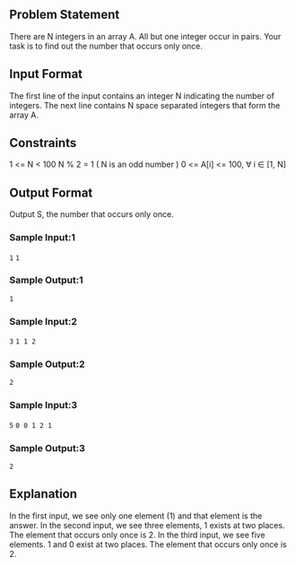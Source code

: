 ## Problem Statement

There are N integers in an array A. All but one integer occur in pairs. Your task is to find out the number that occurs only once.

## Input Format

The first line of the input contains an integer N indicating the number of integers. 
The next line contains N space separated integers that form the array A.

## Constraints

1 <= N < 100 
N % 2 = 1 ( N is an odd number ) 
0 <= A[i] <= 100, ∀ i ∈ [1, N]

## Output Format

Output S, the number that occurs only once.

### Sample Input:1
`1`
`1`
### Sample Output:1
`1`

### Sample Input:2
`3`
`1 1 2`
### Sample Output:2
`2`

### Sample Input:3
`5`
`0 0 1 2 1`
### Sample Output:3
`2`

## Explanation

In the first input, we see only one element (1) and that element is the answer. 
In the second input, we see three elements, 1 exists at two places. The element that occurs only once is 2. 
In the third input, we see five elements. 1 and 0 exist at two places. The element that occurs only once is 2.
